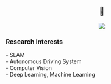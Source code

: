 <div align="center">
	<h2>👋</h2>
	<img src="https://img.shields.io/badge/Gmail-d14836?style=flat-square&logo=Gmail&logoColor=white&link=mailto:seungjaechoi9@gmail.com"/>
  <!--<img src="http://img.shields.io/badge/Instagram-E4405F?style=flat-square&logo=Instagram&logoColor=white&link=https://www.instagram.com/winterbloooom/"/>-->
  <!--<img src="http://img.shields.io/badge/Blog-black?style=flat-square&logo=github&link="/>-->
	<!--<img src="https://img.shields.io/badge/-LinkedIn-blue?style=flat-square&logo=Linkedin&logoColor=white&link="/>-->
</div>

<h3>Research Interests</h3>
- SLAM<br>
- Autonomous Driving System<br>
- Computer Vision<br>
- Deep Learning, Machine Learning<br>


<!--<h3>Study</h3>

<b>Programming Languages</b>

<img src="https://img.shields.io/badge/C++-00599C?style=flat-square&logo=C%2B%2B&logoColor=white"/> <img src="https://img.shields.io/badge/C-A8B9CC?style=flat-square&logo=C&logoColor=white"/> <img src="https://img.shields.io/badge/Python-3776AB?style=flat-square&logo=Python&logoColor=white"/> <img src="https://img.shields.io/badge/MATLAB-0076a8?style=flat-square&logoColor=white"/>

<b>Skills</b>

<img src="https://img.shields.io/badge/ROS1-22314E?style=flat-square&logo=ROS&logoColor=white"/> <img src="https://img.shields.io/badge/Linux-FCC624?style=flat-square&logo=Linux&logoColor=white"/> <img src="https://img.shields.io/badge/OpenCV-5C3EE8?style=flat-square&logo=OpenCV&logoColor=white"/> <!--<img src="https://img.shields.io/badge/Git-F05032?style=flat-square&logo=Git&logoColor=white"/>
 <img src="https://img.shields.io/badge/GitHub-181717?style=flat-square&logo=GitHub&logoColor=white"/> <img src="https://img.shields.io/badge/Docker-2496ED?style=flat-square&logo=Docker&logoColor=white"/> <img src="https://img.shields.io/badge/PyTorch-EE4C2C?style=flat-square&logo=PyTorch&logoColor=white"/>-->

